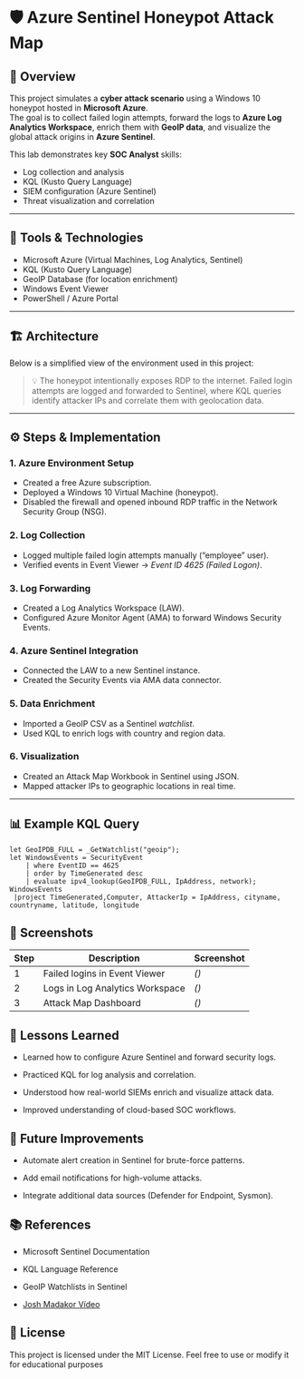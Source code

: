 # 🛡️ Azure Sentinel Honeypot Attack Map

## 📘 Overview
This project simulates a **cyber attack scenario** using a Windows 10 honeypot hosted in **Microsoft Azure**.  
The goal is to collect failed login attempts, forward the logs to **Azure Log Analytics Workspace**, enrich them with **GeoIP data**, and visualize the global attack origins in **Azure Sentinel**.  

This lab demonstrates key **SOC Analyst** skills:
- Log collection and analysis  
- KQL (Kusto Query Language)  
- SIEM configuration (Azure Sentinel)  
- Threat visualization and correlation  

---

## 🧰 Tools & Technologies
- Microsoft Azure (Virtual Machines, Log Analytics, Sentinel)  
- KQL (Kusto Query Language)  
- GeoIP Database (for location enrichment)  
- Windows Event Viewer  
- PowerShell / Azure Portal  

---

## 🏗️ Architecture
Below is a simplified view of the environment used in this project:





> 💡 The honeypot intentionally exposes RDP to the internet. Failed login attempts are logged and forwarded to Sentinel, where KQL queries identify attacker IPs and correlate them with geolocation data.

---

## ⚙️ Steps & Implementation

### 1. Azure Environment Setup
- Created a free Azure subscription.  
- Deployed a Windows 10 Virtual Machine (honeypot).  
- Disabled the firewall and opened inbound RDP traffic in the Network Security Group (NSG).  

### 2. Log Collection
- Logged multiple failed login attempts manually (“employee” user).  
- Verified events in Event Viewer → *Event ID 4625 (Failed Logon)*.  

### 3. Log Forwarding
- Created a Log Analytics Workspace (LAW).  
- Configured Azure Monitor Agent (AMA) to forward Windows Security Events.  

### 4. Azure Sentinel Integration
- Connected the LAW to a new Sentinel instance.  
- Created the Security Events via AMA data connector.  

### 5. Data Enrichment
- Imported a GeoIP CSV as a Sentinel *watchlist*.  
- Used KQL to enrich logs with country and region data.  

### 6. Visualization
- Created an Attack Map Workbook in Sentinel using JSON.  
- Mapped attacker IPs to geographic locations in real time.  

---

## 📊 Example KQL Query
```kql
let GeoIPDB_FULL = _GetWatchlist("geoip");
let WindowsEvents = SecurityEvent
    | where EventID == 4625
    | order by TimeGenerated desc
    | evaluate ipv4_lookup(GeoIPDB_FULL, IpAddress, network);
WindowsEvents
 |project TimeGenerated,Computer, AttackerIp = IpAddress, cityname, countryname, latitude, longitude
```

## 📸 Screenshots

| Step | Description                     | Screenshot                   |
| ---- | ------------------------------- | ---------------------------- |
| 1    | Failed logins in Event Viewer   | *()* |
| 2    | Logs in Log Analytics Workspace | *()* |
| 3    | Attack Map Dashboard            | *()* |

## 🧠 Lessons Learned

- Learned how to configure Azure Sentinel and forward security logs.

- Practiced KQL for log analysis and correlation.

- Understood how real-world SIEMs enrich and visualize attack data.

- Improved understanding of cloud-based SOC workflows.

## 🚀 Future Improvements

- Automate alert creation in Sentinel for brute-force patterns.

- Add email notifications for high-volume attacks.

- Integrate additional data sources (Defender for Endpoint, Sysmon).

## 📚 References

- Microsoft Sentinel Documentation

- KQL Language Reference

- GeoIP Watchlists in Sentinel

- [Josh Madakor Vídeo](https://www.youtube.com/watch?v=g5JL2RIbThM&t=2752s)

## 🧾 License

This project is licensed under the MIT License.
Feel free to use or modify it for educational purposes



